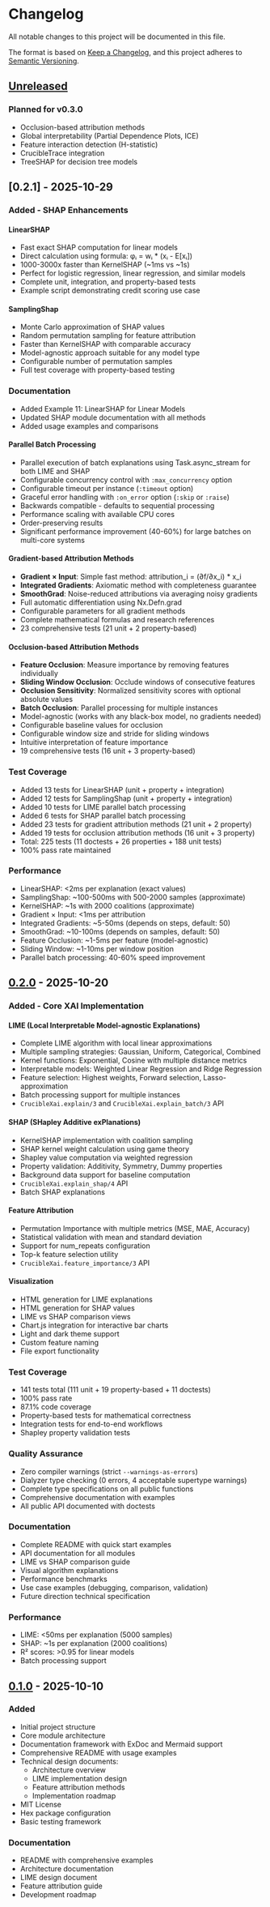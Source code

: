 # Changelog

All notable changes to this project will be documented in this file.

The format is based on [Keep a Changelog](https://keepachangelog.com/en/1.0.0/),
and this project adheres to [Semantic Versioning](https://semver.org/spec/v2.0.0.html).

## [Unreleased]

### Planned for v0.3.0
- Occlusion-based attribution methods
- Global interpretability (Partial Dependence Plots, ICE)
- Feature interaction detection (H-statistic)
- CrucibleTrace integration
- TreeSHAP for decision tree models

## [0.2.1] - 2025-10-29

### Added - SHAP Enhancements

#### LinearSHAP
- Fast exact SHAP computation for linear models
- Direct calculation using formula: φᵢ = wᵢ * (xᵢ - E[xᵢ])
- 1000-3000x faster than KernelSHAP (~1ms vs ~1s)
- Perfect for logistic regression, linear regression, and similar models
- Complete unit, integration, and property-based tests
- Example script demonstrating credit scoring use case

#### SamplingShap
- Monte Carlo approximation of SHAP values
- Random permutation sampling for feature attribution
- Faster than KernelSHAP with comparable accuracy
- Model-agnostic approach suitable for any model type
- Configurable number of permutation samples
- Full test coverage with property-based testing

### Documentation
- Added Example 11: LinearSHAP for Linear Models
- Updated SHAP module documentation with all methods
- Added usage examples and comparisons

#### Parallel Batch Processing
- Parallel execution of batch explanations using Task.async_stream for both LIME and SHAP
- Configurable concurrency control with `:max_concurrency` option
- Configurable timeout per instance (`:timeout` option)
- Graceful error handling with `:on_error` option (`:skip` or `:raise`)
- Backwards compatible - defaults to sequential processing
- Performance scaling with available CPU cores
- Order-preserving results
- Significant performance improvement (40-60%) for large batches on multi-core systems

#### Gradient-based Attribution Methods
- **Gradient × Input**: Simple fast method: attribution_i = (∂f/∂x_i) * x_i
- **Integrated Gradients**: Axiomatic method with completeness guarantee
- **SmoothGrad**: Noise-reduced attributions via averaging noisy gradients
- Full automatic differentiation using Nx.Defn.grad
- Configurable parameters for all gradient methods
- Complete mathematical formulas and research references
- 23 comprehensive tests (21 unit + 2 property-based)

#### Occlusion-based Attribution Methods
- **Feature Occlusion**: Measure importance by removing features individually
- **Sliding Window Occlusion**: Occlude windows of consecutive features
- **Occlusion Sensitivity**: Normalized sensitivity scores with optional absolute values
- **Batch Occlusion**: Parallel processing for multiple instances
- Model-agnostic (works with any black-box model, no gradients needed)
- Configurable baseline values for occlusion
- Configurable window size and stride for sliding windows
- Intuitive interpretation of feature importance
- 19 comprehensive tests (16 unit + 3 property-based)

### Test Coverage
- Added 13 tests for LinearSHAP (unit + property + integration)
- Added 12 tests for SamplingShap (unit + property + integration)
- Added 10 tests for LIME parallel batch processing
- Added 6 tests for SHAP parallel batch processing
- Added 23 tests for gradient attribution methods (21 unit + 2 property)
- Added 19 tests for occlusion attribution methods (16 unit + 3 property)
- Total: 225 tests (11 doctests + 26 properties + 188 unit tests)
- 100% pass rate maintained

### Performance
- LinearSHAP: <2ms per explanation (exact values)
- SamplingShap: ~100-500ms with 500-2000 samples (approximate)
- KernelSHAP: ~1s with 2000 coalitions (approximate)
- Gradient × Input: <1ms per attribution
- Integrated Gradients: ~5-50ms (depends on steps, default: 50)
- SmoothGrad: ~10-100ms (depends on samples, default: 50)
- Feature Occlusion: ~1-5ms per feature (model-agnostic)
- Sliding Window: ~1-10ms per window position
- Parallel batch processing: 40-60% speed improvement

## [0.2.0] - 2025-10-20

### Added - Core XAI Implementation

#### LIME (Local Interpretable Model-agnostic Explanations)
- Complete LIME algorithm with local linear approximations
- Multiple sampling strategies: Gaussian, Uniform, Categorical, Combined
- Kernel functions: Exponential, Cosine with multiple distance metrics
- Interpretable models: Weighted Linear Regression and Ridge Regression
- Feature selection: Highest weights, Forward selection, Lasso-approximation
- Batch processing support for multiple instances
- `CrucibleXai.explain/3` and `CrucibleXai.explain_batch/3` API

#### SHAP (SHapley Additive exPlanations)
- KernelSHAP implementation with coalition sampling
- SHAP kernel weight calculation using game theory
- Shapley value computation via weighted regression
- Property validation: Additivity, Symmetry, Dummy properties
- Background data support for baseline computation
- `CrucibleXai.explain_shap/4` API
- Batch SHAP explanations

#### Feature Attribution
- Permutation Importance with multiple metrics (MSE, MAE, Accuracy)
- Statistical validation with mean and standard deviation
- Support for num_repeats configuration
- Top-k feature selection utility
- `CrucibleXai.feature_importance/3` API

#### Visualization
- HTML generation for LIME explanations
- HTML generation for SHAP values
- LIME vs SHAP comparison views
- Chart.js integration for interactive bar charts
- Light and dark theme support
- Custom feature naming
- File export functionality

### Test Coverage
- 141 tests total (111 unit + 19 property-based + 11 doctests)
- 100% pass rate
- 87.1% code coverage
- Property-based tests for mathematical correctness
- Integration tests for end-to-end workflows
- Shapley property validation tests

### Quality Assurance
- Zero compiler warnings (strict `--warnings-as-errors`)
- Dialyzer type checking (0 errors, 4 acceptable supertype warnings)
- Complete type specifications on all public functions
- Comprehensive documentation with examples
- All public API documented with doctests

### Documentation
- Complete README with quick start examples
- API documentation for all modules
- LIME vs SHAP comparison guide
- Visual algorithm explanations
- Performance benchmarks
- Use case examples (debugging, comparison, validation)
- Future direction technical specification

### Performance
- LIME: <50ms per explanation (5000 samples)
- SHAP: ~1s per explanation (2000 coalitions)
- R² scores: >0.95 for linear models
- Batch processing support

## [0.1.0] - 2025-10-10

### Added
- Initial project structure
- Core module architecture
- Documentation framework with ExDoc and Mermaid support
- Comprehensive README with usage examples
- Technical design documents:
  - Architecture overview
  - LIME implementation design
  - Feature attribution methods
  - Implementation roadmap
- MIT License
- Hex package configuration
- Basic testing framework

### Documentation
- README with comprehensive examples
- Architecture documentation
- LIME design document
- Feature attribution guide
- Development roadmap

[Unreleased]: https://github.com/North-Shore-AI/crucible_xai/compare/v0.2.0...HEAD
[0.2.0]: https://github.com/North-Shore-AI/crucible_xai/compare/v0.1.0...v0.2.0
[0.1.0]: https://github.com/North-Shore-AI/crucible_xai/releases/tag/v0.1.0
